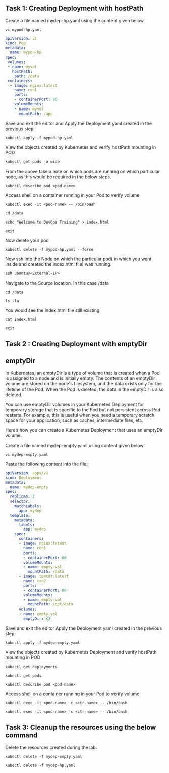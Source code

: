 ## Task 1: Creating Deployment with hostPath
Create a file named mydep-hp.yaml using the content given below
```
vi mypod-hp.yaml
```
```yaml
apiVersion: v1
kind: Pod
metadata:
  name: mypod-hp
spec:
 volumes:
 - name: myvol
   hostPath:
    path: /data
 containers:
  - image: nginx:latest
    name: con1
    ports:
    - containerPort: 80
    volumeMounts:
    - name: myvol
      mountPath: /app
  ```
Save and exit the editor and Apply the Deployment yaml created in the previous step
```
kubectl apply -f mypod-hp.yaml
```
View the objects created by Kubernetes and verify hostPath mounting in POD
```
kubectl get pods -o wide
```
From the above take a note on which pods are running on which particular node, as this would be required in the below steps.
```
kubectl describe pod <pod-name>
```
Access shell on a container running in your Pod to verify volume
```
kubectl exec -it <pod-name> -- /bin/bash
```
```
cd /data
```
```
echo "Welcome to DevOps Training" > index.html
```
```
exit
```
Now delete your pod
```
kubectl delete -f mypod-hp.yaml --force
```
Now ssh into the Node on which the particular pod( in which you went inside and created the index.html file) was running.
```
ssh ubuntu@<External-IP>
```
Navigate to the Source location. In this case /data
```
cd /data
```
```
ls -la
```
You would see the index.html file still existing
```
cat index.html
```
```
exit
```


## Task 2 : Creating Deployment with emptyDir
## emptyDir
In Kubernetes, an emptyDir is a type of volume that is created when a Pod is assigned to a node and is initially empty. The contents of an emptyDir volume are stored on the node's filesystem, and the data exists only for the lifetime of the Pod. When the Pod is deleted, the data in the emptyDir is also deleted.

You can use emptyDir volumes in your Kubernetes Deployment for temporary storage that is specific to the Pod but not persistent across Pod restarts. For example, this is useful when you need a temporary scratch space for your application, such as caches, intermediate files, etc.

Here’s how you can create a Kubernetes Deployment that uses an emptyDir volume.

Create a file named mydep-empty.yaml using content given below
```
vi mydep-empty.yaml
```
Paste the following content into the file:
```yaml
apiVersion: apps/v1
kind: Deployment
metadata:
  name: mydep-empty
spec:
  replicas: 2
  selector:
    matchLabels:
      app: mydep
  template:
    metadata:
      labels:
        app: mydep
    spec:
      containers:
      - image: nginx:latest
        name: con1
        ports:
        - containerPort: 80
        volumeMounts:
        - name: empty-vol
          mountPath: /data
      - image: tomcat:latest
        name: con2
        ports:
        - containerPort: 80
        volumeMounts:
        - name: empty-vol
          mountPath: /opt/data
      volumes:
      - name: empty-vol
        emptyDir: {}
  ```
Save and exit the editor
Apply the Deployment yaml created in the previous step
```
kubectl apply -f mydep-empty.yaml
```
View the objects created by Kubernetes Deployment and verify hostPath mounting in POD
```
kubectl get deployments
```
```
kubectl get pods
```
```
kubectl describe pod <pod-name>
```
Access shell on a container running in your Pod to verify volume
```
kubectl exec -it <pod-name> -c <ctr-name> -- /bin/bash
```
```
kubectl exec -it <pod-name> -c <ctr-name> -- /bin/bash
```
## Task 3: Cleanup the resources using the below command
Delete the resources created during the lab:
```
kubectl delete -f mydep-empty.yaml
```
```
kubectl delete -f mydep-hp.yaml
```
